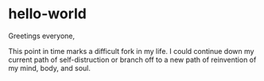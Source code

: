 # hello-world

Greetings everyone,

This point in time marks a difficult fork in my life. I could continue down my current path of self-distruction or branch off to a new path of reinvention of my mind, body, and soul. 

